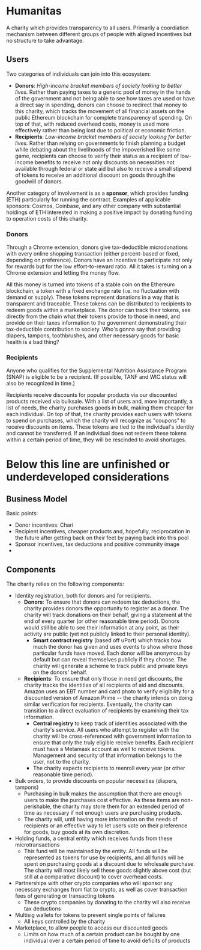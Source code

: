 # Humanitas
A charity which provides transparency to all users. Primarily a coordiation mechanism between different groups of people with aligned incentives but no structure to take advantage.

## Users
Two categories of individuals can join into this ecosystem: 
* **Donors**: _High-income bracket members of society looking to better lives._ Rather than paying taxes to a generic pool of money in the hands of the government and not being able to see how taxes are used or have a direct say in spending, donors can choose to redirect that money to this charity, which tracks the movement of all financial assets on the public Ethereum blockchain for complete transparency of spending. On top of that, with reduced overhead costs, money is used more effectively rather than being lost due to political or economic friction.
* **Recipients**: _Low-income bracket members of society looking for better lives._ Rather than relying on governments to finish planning a budget while debating about the livelihoods of the impoverished like some game, recipients can choose to verify their status as a recipient of low-income benefits to receive not only discounts on necessities not available through federal or state aid but also to receive a small stipend of tokens to receive an additional discount on goods through the goodwill of donors.

Another category of involvement is as a **sponsor**, which provides funding (ETH) particularly for running the contract. Examples of applicable sponsors: Cosmos, Coinbase, and any other company with substantial holdings of ETH interested in making a positive impact by donating funding to operation costs of this charity.

### Donors
Through a Chrome extension, donors give tax-deductible microdonations with every online shopping transaction (either percent-based or fixed, depending on preference). Donors have an incentive to participate not only for rewards but for the low effort-to-reward ratio. All it takes is turning on a Chrome extension and letting the money flow. 

All this money is turned into tokens of a stable coin on the Ethereum blockchain, a token with a fixed exchange rate (i.e. no fluctuation with demand or supply). These tokens represent donations in a way that is transparent and traceable. These tokens can be distributed to recipients to redeem goods within a marketplace. The donor can track their tokens, see directly from the chain what their tokens provide to those in need, and provide on their taxes information to the government demonstrating their tax-deductible contribution to society. Who's gonna say that providing diapers, tampons, toothbrushes, and other necessary goods for basic health is a bad thing?

### Recipients
Anyone who qualifies for the Supplemental Nutrition Assistance Program (SNAP) is eligible to be a recipient. (If possible, TANF and WIC status will also be recognized in time.)

Recipients receive discounts for popular products via our discounted products received via bulksale. With a list of users and, more importantly, a list of needs, the charity purchases goods in bulk, making them cheaper for each individual. On top of that, the charity provides each users with tokens to spend on purchases, which the charity will recognize as "coupons" to receive discounts on items. These tokens are tied to the individual's identity and cannot be transferred. If an individual does not redeem these tokens within a certain period of time, they will be rescinded to avoid shortages.

# Below this line are unfinished or underdeveloped considerations

## Business Model
Basic points:
- Donor incentives: Chari
- Recipient incentives, cheaper products and, hopefully, reciprocation in the future after getting back on their feet by paying back into this pool
- Sponsor incentives, tax deductions and positive community image
- 

## Components
The charity relies on the following components:
* Identity registration, both for donors and for recipients.
  + **Donors**: To ensure that donors can redeem tax deductions, the charity provides donors the opportunity to register as a donor. The charity will track donations on their behalf, giving a statement at the end of every quarter (or other reasonable time period). Donors would still be able to see their information at any point, as their activity are public (yet not publicly linked to their personal identity).
    + **Smart contract registry** (based off uPort) which tracks how much the donor has given and uses events to show where those particular funds have moved. Each donor will be anonymous by default but can reveal themselves publicly if they choose. The charity will generate a scheme to track public and private keys on the donors' behalf.
  + **Recipients**: To ensure that only those in need get discounts, the charity tracks the identities of all recipients of aid and discounts. Amazon uses an EBT number and card photo to verify eligibility for a discounted version of Amazon Prime -- the charity intends on doing similar verification for recipients. Eventually, the charity can transition to a direct evaluation of recipients by examining their tax information.
    + **Central registry** to keep track of identities associated with the charity's service. All users who attempt to register with the charity will be cross-referenced with government information to ensure that only the truly eligible receive benefits. Each recipient must have a Metamask account as well to receive tokens. Management and security of that information belongs to the user, not to the charity.
    + The charity expects recipients to reenroll every year (or other reasonable time period).
* Bulk orders, to provide discounts on popular necessities (diapers, tampons)
  + Purchasing in bulk makes the assumption that there are enough users to make the purchases cost effective. As these items are non-perishable, the charity may store them for an extended period of time as necessary if not enough users are purchasing products.
  + The charity will, until having more information on the needs of recipients or an effective way to let users vote on their preference for goods, buy goods at its own discretion.
* Holding funds, a central entity which receives funds from these microtransactions
  + This fund will be maintained by the entity. All funds will be represented as tokens for use by recipients, and all funds will be spent on purchasing goods at a discount due to wholesale purchase. The charity will most likely sell these goods slightly above cost (but still at a comparative discount) to cover overhead costs.
* Partnerships with other crypto companies who will sponsor any necessary exchanges from fiat to crypto, as well as cover transaction fees of generating or transacting tokens
  + These crypto companies by donating to the charity wil also receive tax deductions
* Multisig wallets for tokens to prevent single points of failures
  + All keys controlled by the charity
* Marketplace, to allow people to access our discounted goods
  + Limits on how much of a certain product can be bought by one individual over a certain period of time to avoid deficits of products
